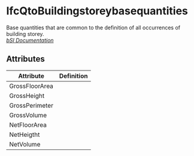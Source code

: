 IfcQtoBuildingstoreybasequantities
==================================
Base quantities that are common to the definition of all occurrences of
building storey.  
[ _bSI
Documentation_](https://standards.buildingsmart.org/IFC/DEV/IFC4_2/FINAL/HTML/schema/ifcproductextension/qset/qto_buildingstoreybasequantities.htm)


Attributes
----------
| Attribute      | Definition   |
|----------------|--------------|
| GrossFloorArea |              |
| GrossHeight    |              |
| GrossPerimeter |              |
| GrossVolume    |              |
| NetFloorArea   |              |
| NetHeigtht     |              |
| NetVolume      |              |
